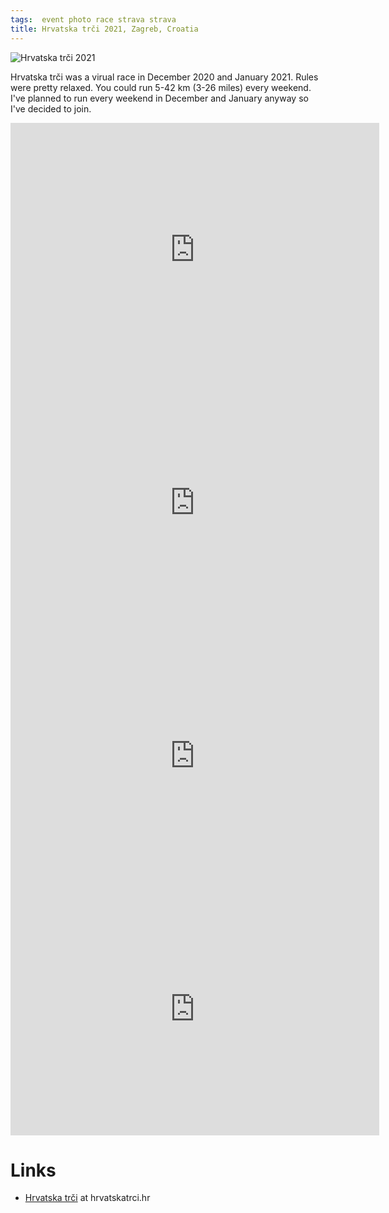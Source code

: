```yaml
---
tags:  event photo race strava strava
title: Hrvatska trči 2021, Zagreb, Croatia
---
```

![Hrvatska trči 2021](assets/hrvatska-trci-2021.jpg "Hrvatska trči 2021")

Hrvatska trči was a virual race in December 2020 and January 2021. Rules were pretty relaxed. You could run 5-42 km (3-26 miles) every weekend. I've planned to run every weekend in December and January anyway so I've decided to join.

<iframe height='405' width='590' frameborder='0' allowtransparency='true' scrolling='no' src='https://www.strava.com/activities/4460924364/embed/b8a56398e43b6cc2e29dfd403aea1f9e935ddd00'></iframe>

<iframe height='405' width='590' frameborder='0' allowtransparency='true' scrolling='no' src='https://www.strava.com/activities/4489705380/embed/85965628f1efc0039b934fc2be55c321d7486cda'></iframe>

<iframe height='405' width='590' frameborder='0' allowtransparency='true' scrolling='no' src='https://www.strava.com/activities/4518233066/embed/72bf7230d3db7af52c58de101f0fd4112a15ee8c'></iframe>

<iframe height='405' width='590' frameborder='0' allowtransparency='true' scrolling='no' src='https://www.strava.com/activities/4561011210/embed/b9729b1e66d667066d1f93b57162d1e4453a6719'></iframe>

# Links

- [Hrvatska trči](https://hrvatskatrci.hr/zavrsila-je-zimska-liga-hrvatska-trci-zaokruzili-smo-planet-zemlju/) at hrvatskatrci.hr